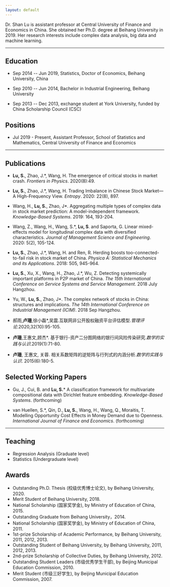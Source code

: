 ```yaml
---
layout: default
---
```

Dr. Shan Lu is assistant professor at Central University of Finance and Economics in China. She obtained her Ph.D. degree at Beihang University in 2019. Her research interests include complex data analysis, big data and machine learning.

* * *

## Education

- Sep 2014 -- Jun 2019, Statistics, Doctor of Economics, Beihang University, China

- Sep 2010 -- Jun 2014, Bachelor in Industrial Engineering, Beihang University

- Sep 2013 -- Dec 2013, exchange student at York University, funded by China Scholarship Council (CSC)


## Positions

- Jul 2019 - Present, Assistant Professor, School of Statistics and Mathematics, Central University of Finance and Economics

* * *

## Publications

-  **Lu, S.**, Zhao, J.\*, Wang, H. The emergence of critical stocks in market crash. _Frontiers in Physics_. 2020(8):49.

-  **Lu, S.**, Zhao, J.\*, Wang, H. Trading Imbalance in Chinese Stock Market—A High-Frequency View. _Entropy_. 2020: 22(8), 897.

-  Wang, H., **Lu, S.**, Zhao, J\*. Aggregating multiple types of complex data in stock market prediction: A model-independent framework. _Knowledge-Based Systems_. 2019: 164, 193-204.

-  Wang, Z., Wang, H., Wang, S.\*, **Lu, S**. and Saporta, G. Linear mixed-effects model for longitudinal complex data with diversified characteristics. _Journal of Management Science and Engineering_. 2020: 5(2), 105-124.

-  **Lu, S.**, Zhao, J.\*, Wang, H. and Ren, R. Herding boosts too-connected-to-fail risk in stock market of China. _Physica A: Statistical Mechanics and its Applications_. 2018: 505, 945-964. 

-  **Lu, S.**, Xu, X., Wang, H., Zhao, J.\*, Wu, Z. Detecting systemically important platforms in P2P market of China. _The 15th International Conference on Service Systems and Service Management_. 2018 July Hangzhou.

-  Yu, W., **Lu, S.**, Zhao, J\*. The complex network of stocks in China: structures and implications. _The 14th International Conference on Industrial Management (ICIM)_. 2018 Sep Hangzhou. 

- 郝雨,**卢珊**,徐小磊\*,吴震.互联网非公开股权融资平台评估模型._管理评论_.2020,32(10):95-105.

- **卢珊**,王惠文,顾杰\*. 基于银行-资产二分图网络的银行间风险传染研究._数学的实践与认识_.2019(1):71-80.

- **卢珊**, 王惠文, 关蓉. 相关系数矩阵的逆矩阵与行列式的内涵分析._数学的实践与认识_. 2015(6):180-5.

## Selected Working Papers

- Gu, J., Cui, B. and **Lu, S.**\* A classification framework for multivariate compositional data with Dirichlet feature embedding. _Knowledge-Based Systems_. (forthcoming)

- van Huellen, S.\*, Qin, D., **Lu, S.**, Wang, H., Wang, Q., Moraitis, T. Modelling Opportunity Cost Effects in Money Demand due to Openness. _International Journal of Finance and Economics_. (forthcoming)

* * *

## Teaching

- Regression Analysis (Graduate level)
- Statistics (Undergraduate level)

## Awards
- Outstanding Ph.D. Thesis (校级优秀博士论文), by Beihang University, 2020.
- Merit Student of Beihang University, 2018.
- National Scholarship (国家奖学金), by Ministry of Education of China, 2015.
- Outstanding Graduate from Beihang University，2014.
- National Scholarship (国家奖学金), by Ministry of Education of China, 2011.
- 1st-prize Scholarship of Academic Performance, by Beihang University, 2011, 2012, 2013.
- Outstanding Student of Beihang University, by Beihang University, 2011, 2012, 2013.
- 2nd-prize Scholarship of Collective Duties, by Beihang University, 2012.
- Outstanding Student Leaders (市级优秀学生干部), by Beijing Municipal Education Commission, 2010.
- Merit Student (市级三好学生), by Beijing Municipal Education Commission, 2007.


